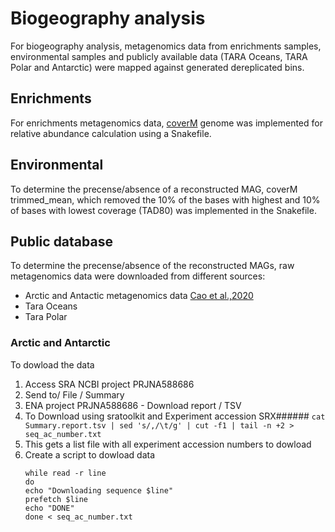 # Biogeography analysis

For biogeography analysis, metagenomics data from enrichments samples, environmental samples and 
publicly available data (TARA Oceans, TARA Polar and Antarctic) were mapped against generated dereplicated
bins.

## Enrichments
For enrichments metagenomics data, [coverM](https://github.com/wwood/CoverM) genome was implemented for 
relative abundance calculation using a Snakefile.

## Environmental
To determine the precense/absence of a reconstructed MAG, coverM trimmed_mean, which removed the 10% of the bases with highest and 10% of bases with lowest coverage (TAD80) was implemented in the Snakefile.

## Public database
To determine the precense/absence of the reconstructed MAGs, raw metagenomics data were downloaded from different sources:
- Arctic and Antactic metagenomics data [Cao et al.,2020](https://microbiomejournal.biomedcentral.com/articles/10.1186/s40168-020-00826-9)
- Tara Oceans
- Tara Polar

### Arctic and Antarctic
To dowload the data 
1. Access SRA NCBI project PRJNA588686
2. Send to/ File / Summary
3. ENA project PRJNA588686 - Download report / TSV
4. To Download using sratoolkit and Experiment accession SRX######
   ```cat Summary.report.tsv | sed 's/,/\t/g' | cut -f1 | tail -n +2 > seq_ac_number.txt ```
5. This gets a list file with all experiment accession numbers to dowload
6. Create a script to dowload data
   ```
   while read -r line
   do
   echo "Downloading sequence $line"
   prefetch $line
   echo "DONE"
   done < seq_ac_number.txt
   ```
